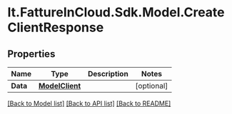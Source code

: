 # It.FattureInCloud.Sdk.Model.CreateClientResponse

## Properties

Name | Type | Description | Notes
------------ | ------------- | ------------- | -------------
**Data** | [**ModelClient**](ModelClient.md) |  | [optional] 

[[Back to Model list]](../../README.md#documentation-for-models) [[Back to API list]](../../README.md#documentation-for-api-endpoints) [[Back to README]](../../README.md)


